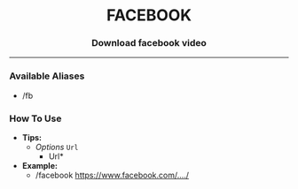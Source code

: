 <h1 align="center">FACEBOOK</h1>

<h3 align="center">
  Download facebook video
</h3>

------
### Available Aliases
- /fb

### How To Use
- **Tips:**
  - _Options_ `Url`
    - Url*
- **Example:**
  - /facebook https://www.facebook.com/..../
